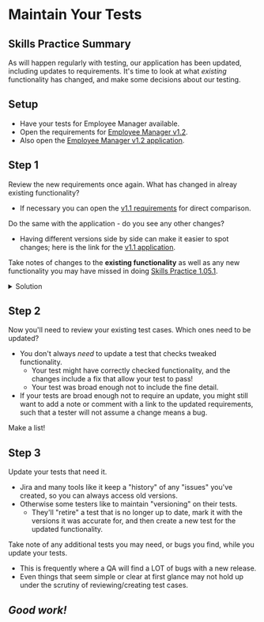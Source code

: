# Maintain Your Tests

## Skills Practice Summary

As will happen regularly with testing, our application has been updated,
including updates to requirements. It's time to look at what _existing_
functionality has changed, and make some decisions about our testing.

## Setup

- Have your tests for Employee Manager available.
- Open the requirements for
  [Employee Manager v1.2](https://devmountain-qa.github.io/employee-manager/1.2_README.html).
- Also open the
  [Employee Manager v1.2 application](https://devmountain-qa.github.io/employee-manager/1.2_Version/index.html).

## Step 1

Review the new requirements once again. What has changed in alreay existing
functionality?

- If necessary you can open the
  [v1.1 requirements](https://devmountain-qa.github.io/employee-manager/1.1_README.html)
  for direct comparison.

Do the same with the application - do you see any other changes?

- Having different versions side by side can make it easier to spot changes;
  here is the link for the
  [v1.1 application](https://devmountain-qa.github.io/employee-manager/1.1_Version/index.html).

Take notes of changes to the **existing functionality** as well as any new
functionality you may have missed in doing
[Skills Practice 1.05.1](./sp1.05.1.html).

<details  markdown="1"> <summary> Solution </summary>

Your list might have more/less detail, but should roughly capture: **Documented
changes (In the requirements)**

- Error message updates
- You can fix input and save after getting an error **Changes I noticed**
- You can create a scrollable list of employees

</details>

## Step 2

Now you'll need to review your existing test cases. Which ones need to be
updated?

- You don't always _need_ to update a test that checks tweaked functionality.
  - Your test might have correctly checked functionality, and the changes
    include a fix that allow your test to pass!
  - Your test was broad enough not to include the fine detail.
- If your tests are broad enough not to require an update, you might still want
  to add a note or comment with a link to the updated requirements, such that a
  tester will not assume a change means a bug.

Make a list!

## Step 3

Update your tests that need it.

- Jira and many tools like it keep a "history" of any "issues" you've created,
  so you can always access old versions.
- Otherwise some testers like to maintain "versioning" on their tests.
  - They'll "retire" a test that is no longer up to date, mark it with the
    versions it was accurate for, and then create a new test for the updated
    functionality.

Take note of any additional tests you may need, or bugs you find, while you
update your tests.

- This is frequently where a QA will find a LOT of bugs with a new release.
- Even things that seem simple or clear at first glance may not hold up under
  the scrutiny of reviewing/creating test cases.

## **_Good work!_**
